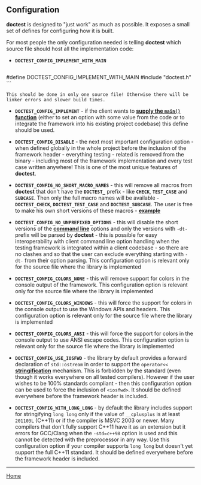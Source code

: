 ## Configuration

**doctest** is designed to "just work" as much as possible. It exposes a small set of defines for configuring how it is built.

For most people the only configuration needed is telling **doctest** which source file should host all the implementation code:

- **```DOCTEST_CONFIG_IMPLEMENT_WITH_MAIN```**

    ```c++
#define DOCTEST_CONFIG_IMPLEMENT_WITH_MAIN
#include "doctest.h"
    ```

    This should be done in only one source file! Otherwise there will be linker errors and slower build times.

- **```DOCTEST_CONFIG_IMPLEMENT```** - if the client wants to [**supply the ```main()``` function**](main.md) (either to set an option with some value from the code or to integrate the framework into his existing project codebase) this define should be used.

- **```DOCTEST_CONFIG_DISABLE```** - the next most important configuration option - when defined globally in the whole project before the inclusion of the framework header - everything testing - related is removed from the binary - including most of the framework implementation and every test case written anywhere! This is one of the most unique features of **doctest**.

- **```DOCTEST_CONFIG_NO_SHORT_MACRO_NAMES```** - this will remove all macros from **doctest** that don't have the **```DOCTEST_```** prefix - like **```CHECK```**, **```TEST_CASE```** and **```SUBCASE```**. Then only the full macro names will be available - **```DOCTEST_CHECK```**, **```DOCTEST_TEST_CASE```** and **```DOCTEST_SUBCASE```**. The user is free to make his own short versions of these macros - [**example**](../../examples/alternative_macros/)

- **```DOCTEST_CONFIG_NO_UNPREFIXED_OPTIONS```** - this will disable the short versions of the [**command line**](commandline.md) options and only the versions with ```-dt-``` prefix will be parsed by **doctest** - this is possible for easy interoperability with client command line option handling when the testing framework is integrated within a client codebase - so there are no clashes and so that the user can exclude everything starting with ```-dt-``` from their option parsing. This configuration option is relevant only for the source file where the library is implemented

- **```DOCTEST_CONFIG_COLORS_NONE```** - this will remove support for colors in the console output of the framework. This configuration option is relevant only for the source file where the library is implemented

- **```DOCTEST_CONFIG_COLORS_WINDOWS```** - this will force the support for colors in the console output to use the Windows APIs and headers. This configuration option is relevant only for the source file where the library is implemented

- **```DOCTEST_CONFIG_COLORS_ANSI```** - this will force the support for colors in the console output to use ANSI escape codes. This configuration option is relevant only for the source file where the library is implemented

- **```DOCTEST_CONFIG_USE_IOSFWD```** - the library by default provides a forward declaration of ```std::ostream``` in order to support the ```operator<<``` [**stringification**](stringification.md) mechanism. This is forbidden by the standard (even though it works everywhere on all tested compilers). However if the user wishes to be 100% standards compliant - then this configuration option can be used to force the inclusion of ```<iosfwd>```. It should be defined everywhere before the framework header is included.

- **```DOCTEST_CONFIG_WITH_LONG_LONG```** - by default the library includes support for stringifying ```long long``` only if the value of ```__cplusplus``` is at least ```201103L``` (C++11) or if the compiler is MSVC 2003 or newer. Many compilers that don't fully support C++11 have it as an extension but it errors for GCC/Clang when the ```-std=c++98``` option is used and this cannot be detected with the preprocessor in any way. Use this configuration option if your compiler supports ```long long``` but doesn't yet support the full C++11 standard. It should be defined everywhere before the framework header is included.

---------------

[Home](readme.md#reference)
